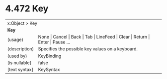 <html dir="LTR" xmlns:mshelp="http://msdn.microsoft.com/mshelp" xmlns:ddue="http://ddue.schemas.microsoft.com/authoring/2003/5" xmlns:xlink="http://www.w3.org/1999/xlink" xmlns:tool="http://www.microsoft.com/tooltip">

<body>
 <input type="hidden" id="userDataCache" class="userDataStyle">
 <input type="hidden" id="hiddenScrollOffset">
 <img id="dropDownImage" style="display:none; height:0; width:0;" src="../local/drpdown.gif">
 <img id="dropDownHoverImage" style="display:none; height:0; width:0;" src="../local/drpdown_orange.gif">
 <img id="collapseImage" style="display:none; height:0; width:0;" src="../local/collapse.gif">
 <img id="expandImage" style="display:none; height:0; width:0;" src="../local/exp.gif">
 <img id="collapseAllImage" style="display:none; height:0; width:0;" src="../local/collall.gif">
 <img id="expandAllImage" style="display:none; height:0; width:0;" src="../local/expall.gif">
 <img id="copyImage" style="display:none; height:0; width:0;" src="../local/copycode.gif">
 <img id="copyHoverImage" style="display:none; height:0; width:0;" src="../local/copycodeHighlight.gif">
 <div id="header"><h1 class="heading">4.472 Key</h1></div>

 <div id="mainSection">
 <div id="mainBody">
 <div id="allHistory" class="saveHistory" onsave="saveAll()" onload="loadAll()"></div>
 <p xmlns:wsd="http://wsdev.schemas.microsoft.com/authoring/2008/2" xmlns:msxsl="urn:schemas-microsoft-com:xslt" xmlns:script="urn:script" xmlns:build="urn:build">
 </p>
 <div id="sectionSection0" class="section" name="collapseableSection">
 <content xmlns="http://ddue.schemas.microsoft.com/authoring/2003/5" xmlns:wsd="http://wsdev.schemas.microsoft.com/authoring/2008/2" xmlns:msxsl="urn:schemas-microsoft-com:xslt" xmlns:script="urn:script" xmlns:build="urn:build">
 </content>
 </div>
 <div id="sectionSection1" class="section" name="collapseableSection">
 <content xmlns="http://ddue.schemas.microsoft.com/authoring/2003/5" xmlns:wsd="http://wsdev.schemas.microsoft.com/authoring/2008/2" xmlns:msxsl="urn:schemas-microsoft-com:xslt" xmlns:script="urn:script" xmlns:build="urn:build">
 <table class="ProtocolAuthoredTable" xmlns="">
 <tr><td colspan="2">
<mshelp:link keywords="86913f34-aa06-4c94-9f09-83936a822fd8" tabindex="0">x:Object</mshelp:link> &gt; <mshelp:link keywords="29ccdc5e-56df-4de3-b0d0-c52c14d02bc6" tabindex="0">Key</mshelp:link> </td>
 </tr>
 <tr><td colspan="2">
 <b>
Key </b>
 </td>
 </tr>
 <tr><td><div class="indent0">(usage)</div></td>
 <td><mshelp:link keywords="acaee95a-4848-454e-8832-bb82d9e04732" tabindex="0">None</mshelp:link> | <mshelp:link keywords="acaee95a-4848-454e-8832-bb82d9e04732" tabindex="0">Cancel</mshelp:link> | <mshelp:link keywords="acaee95a-4848-454e-8832-bb82d9e04732" tabindex="0">Back</mshelp:link> | <mshelp:link keywords="acaee95a-4848-454e-8832-bb82d9e04732" tabindex="0">Tab</mshelp:link> | <mshelp:link keywords="acaee95a-4848-454e-8832-bb82d9e04732" tabindex="0">LineFeed</mshelp:link> | <mshelp:link keywords="acaee95a-4848-454e-8832-bb82d9e04732" tabindex="0">Clear</mshelp:link> | <mshelp:link keywords="acaee95a-4848-454e-8832-bb82d9e04732" tabindex="0">Return</mshelp:link> | <mshelp:link keywords="acaee95a-4848-454e-8832-bb82d9e04732" tabindex="0">Enter</mshelp:link> | <mshelp:link keywords="acaee95a-4848-454e-8832-bb82d9e04732" tabindex="0">Pause</mshelp:link> ... </td>
 </tr>
 <tr><td><div class="indent0">(description)</div></td>
 <td>Specifies the possible key values on a keyboard. </td>
 </tr>
 <tr><td><div class="indent0">(used by)</div></td>
 <td><mshelp:link keywords="d728a466-00ef-492a-bb19-7d25e2df1e5c" tabindex="0">KeyBinding</mshelp:link> </td>
 </tr>
 <tr><td><div class="indent0">[is nullable]</div></td>
 <td>false </td>
 </tr>
 <tr><td><div class="indent0">[text syntax]</div></td>
 <td><mshelp:link keywords="acaee95a-4848-454e-8832-bb82d9e04732" tabindex="0">KeySyntax</mshelp:link> </td>
 </tr>
</table>
 </content>
 </div>
 <!--[if gte IE 5]>
 <tool:tip element="languageFilterToolTip" avoidmouse="false"/>
 <![endif]-->
 </div>
 <a name="feedback"></a><span></span>
 </div>
</body></html>
